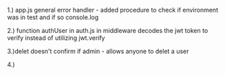 1.) app.js general error handler - added procedure to check if environment was in test and if so console.log

2.) function authUser in auth.js in middleware decodes the jwt token to verify instead of utilizing jwt.verify

3.)delet doesn't confirm if admin - allows anyone to delet a user 

4.)
